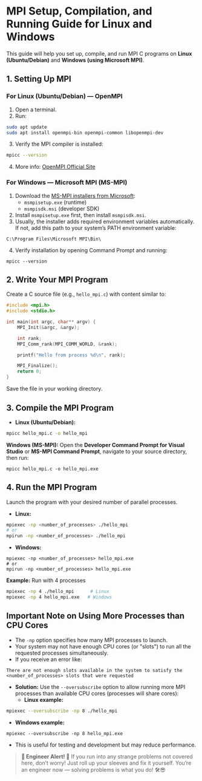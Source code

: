 



# MPI Setup, Compilation, and Running Guide for Linux and Windows

This guide will help you set up, compile, and run MPI C programs on **Linux (Ubuntu/Debian)** and **Windows (using Microsoft MPI)**.

## 1. Setting Up MPI

### For Linux (Ubuntu/Debian) — OpenMPI

1. Open a terminal.
2. Run:

```bash
sudo apt update
sudo apt install openmpi-bin openmpi-common libopenmpi-dev
```

3. Verify the MPI compiler is installed:

```bash
mpicc --version
```

4. More info: [OpenMPI Official Site](https://www.open-mpi.org/)

### For Windows — Microsoft MPI (MS-MPI)

1. Download the [MS-MPI installers from Microsoft](https://learn.microsoft.com/en-us/message-passing-interface/microsoft-mpi):
    - `msmpisetup.exe` (runtime)
    - `msmpisdk.msi` (developer SDK)
2. Install `msmpisetup.exe` first, then install `msmpisdk.msi`.
3. Usually, the installer adds required environment variables automatically.
If not, add this path to your system’s PATH environment variable:

```
C:\Program Files\Microsoft MPI\Bin\
```

4. Verify installation by opening Command Prompt and running:

```
mpicc --version
```


## 2. Write Your MPI Program

Create a C source file (e.g., `hello_mpi.c`) with content similar to:

```c
#include <mpi.h>
#include <stdio.h>

int main(int argc, char** argv) {
    MPI_Init(&argc, &argv);

    int rank;
    MPI_Comm_rank(MPI_COMM_WORLD, &rank);

    printf("Hello from process %d\n", rank);

    MPI_Finalize();
    return 0;
}
```

Save the file in your working directory.

## 3. Compile the MPI Program

- **Linux (Ubuntu/Debian):**

```bash
mpicc hello_mpi.c -o hello_mpi
```

 **Windows (MS-MPI):**
Open the **Developer Command Prompt for Visual Studio** or **MS-MPI Command Prompt**, navigate to your source directory, then run:

```
mpicc hello_mpi.c -o hello_mpi.exe
```


## 4. Run the MPI Program

Launch the program with your desired number of parallel processes.

- **Linux:**

```bash
mpiexec -np <number_of_processes> ./hello_mpi
# or
mpirun -np <number_of_processes> ./hello_mpi
```

- **Windows:**

```
mpiexec -np <number_of_processes> hello_mpi.exe
# or
mpirun -np <number_of_processes> hello_mpi.exe
```


**Example:** Run with 4 processes

```bash
mpiexec -np 4 ./hello_mpi      # Linux
mpiexec -np 4 hello_mpi.exe   # Windows
```


##  Important Note on Using More Processes than CPU Cores

- The `-np` option specifies how many MPI processes to launch.
- Your system may not have enough CPU cores (or "slots") to run all the requested processes simultaneously.
- If you receive an error like:

```
There are not enough slots available in the system to satisfy the <number_of_processes> slots that were requested
```

- **Solution:** Use the `--oversubscribe` option to allow running more MPI processes than available CPU cores (processes will share cores):
    - **Linux example:**

```bash
mpiexec --oversubscribe -np 8 ./hello_mpi
```

- **Windows example:**

```
mpiexec --oversubscribe -np 8 hello_mpi.exe
```

- This is useful for testing and development but may reduce performance.

> **🚧 Engineer Alert! 🚧**
> If you run into any strange problems not covered here, don’t worry! Just roll up your sleeves and fix it yourself. You’re an engineer now — solving problems is what you do! 🛠️😎

